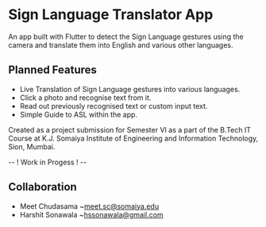# Sign Language Translator App

An app built with Flutter to detect the Sign Language gestures using the camera and translate them into English and various other languages.

## Planned Features

- Live Translation of Sign Language gestures into various languages.
- Click a photo and recognise text from it.
- Read out previously recognised text or custom input text.
- Simple Guide to ASL within the app.

Created as a project submission for Semester VI as a part of the B.Tech IT Course at K.J. Somaiya Institute of Engineering and Information Technology, Sion, Mumbai.

-- ! Work in Progess ! --

## Collaboration

- Meet Chudasama ~meet.sc@somaiya.edu
- Harshit Sonawala ~hssonawala@gmail.com